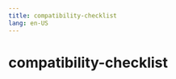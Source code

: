 ```yaml
---
title: compatibility-checklist
lang: en-US
---
```


# compatibility-checklist

<CompatibilityChecklist/>
